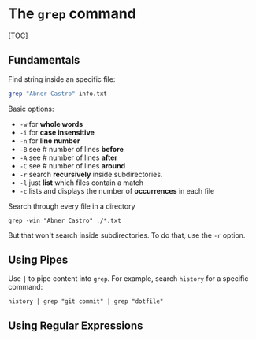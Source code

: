 # The `grep` command

[TOC]

## Fundamentals

Find string inside an specific file:

```bash
grep "Abner Castro" info.txt
```

Basic options:

- `-w` for **whole words**
- `-i` for **case insensitive**
- `-n` for **line number**
- `-B` see # number of lines  **before**
- `-A` see # number of lines **after**
- `-C` see # number of lines **around**
- `-r` search **recursively** inside subdirectories.
- `-l` just **list** which files contain a match
- `-c` lists and displays the number of **occurrences** in each file

Search through every file in a directory

```shell
grep -win "Abner Castro" ./*.txt
```

But that won't search inside subdirectories. To do that, use the `-r` option.

## Using Pipes

Use `|` to pipe content into `grep`. For example, search `history` for a specific command:

```shell
history | grep "git commit" | grep "dotfile"
```

## Using Regular Expressions


